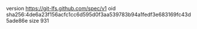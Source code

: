 version https://git-lfs.github.com/spec/v1
oid sha256:4de6a23f156acfc1cc6d595d0f3aa539783b94a1fedf3e683169fc43d5ade86e
size 931
